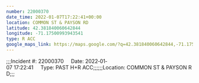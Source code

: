 ```yaml
---
number: 22000370
date_time: 2022-01-07T17:22:41+00:00
location: COMMON ST & PAYSON RD
latitude: 42.381840060642844
longitude: -71.17500993943541
type: R ACC
google_maps_link: https://maps.google.com/?q=42.381840060642844,-71.17500993943541
---
```


;;;Incident #: 22000370     Date: 2022‐01‐07 17:22:41     Type: PAST H+R ACC;;;;;;Location: COMMON ST & PAYSON RD;;;
